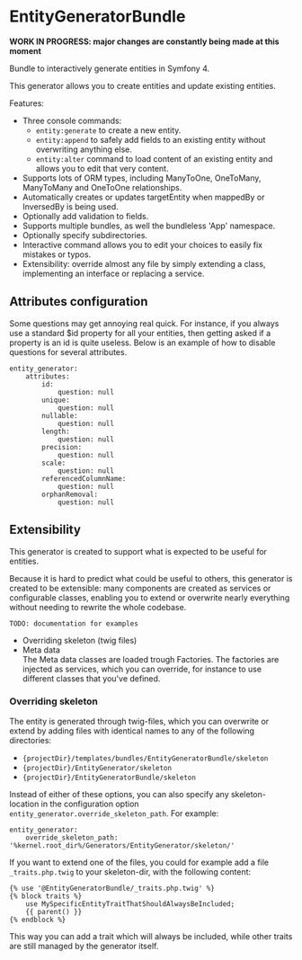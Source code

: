 EntityGeneratorBundle
=====================

**WORK IN PROGRESS: major changes are constantly being made at this moment**


Bundle to interactively generate entities in Symfony 4. 

This generator allows you to create entities and update existing
entities.

Features:

- Three console commands:
    - `entity:generate` to create a new entity.
    - `entity:append` to safely add fields to an existing entity without overwriting anything else.
    - `entity:alter` command to load content of an existing entity and allows you to
    edit that very content.
- Supports lots of ORM types, including 
ManyToOne, OneToMany, ManyToMany and OneToOne relationships.
- Automatically creates or updates targetEntity when mappedBy or InversedBy
is being used.
- Optionally add validation to fields.
- Supports multiple bundles, as well the bundleless 'App' namespace.
- Optionally specify subdirectories.
- Interactive command allows you to edit your choices to easily fix
mistakes or typos.
- Extensibility: override almost any file by simply extending a class, implementing an interface
or replacing a service.

## Attributes configuration
Some questions may get annoying real quick. For instance, if you always use a standard $id property
for all your entities, then getting asked if a property is an id is quite useless. 
Below is an example of how to disable questions for several attributes.

    entity_generator:
        attributes:
            id:
                question: null
            unique:
                question: null
            nullable:
                question: null
            length:
                question: null
            precision:
                question: null
            scale:
                question: null
            referencedColumnName:
                question: null
            orphanRemoval:
                question: null

## Extensibility
This generator is created to support what is expected to
be useful for entities. 

Because it is hard to predict what could be useful to others,
 this generator is created to be extensible: many components
are created as services or configurable classes, 
enabling you to extend or overwrite nearly everything without needing
to rewrite the whole codebase.


`TODO: documentation for examples`

* Overriding skeleton (twig files)
* Meta data  
The Meta data classes are loaded trough Factories. The factories are injected
as services, which you can override, for instance to use different
classes that you've defined.

### Overriding skeleton
The entity is generated through twig-files, which you can overwrite or
extend by adding files with identical names to any of the following directories:
- `{projectDir}/templates/bundles/EntityGeneratorBundle/skeleton`
- `{projectDir}/EntityGenerator/skeleton`
- `{projectDir}/EntityGeneratorBundle/skeleton`

Instead of either of these options, you can also specify any skeleton-location
in the configuration option `entity_generator.override_skeleton_path`. 
For example:


    entity_generator:
        override_skeleton_path: '%kernel.root_dir%/Generators/EntityGenerator/skeleton/'
        

If you want to extend one of the files, you could for example add a file
`_traits.php.twig` to your skeleton-dir, with the following content:

    {% use '@EntityGeneratorBundle/_traits.php.twig' %}
    {% block traits %}
        use MySpecificEntityTraitThatShouldAlwaysBeIncluded;
        {{ parent() }}
    {% endblock %}

This way you can add a trait which will always be included, while other traits
are still managed by the generator itself.